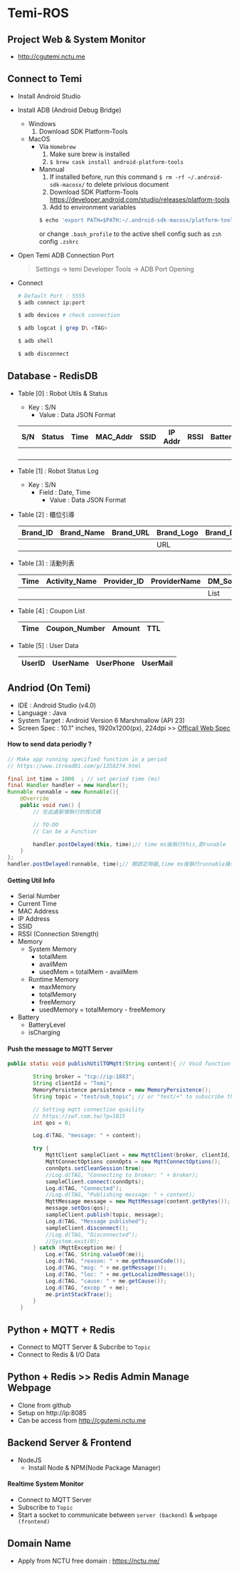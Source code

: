 # Temi-ROS

## Project Web & System Monitor
- http://cgutemi.nctu.me

## Connect to Temi
- Install Android Studio
- Install ADB (Android Debug Bridge)
    - Windows
        1. Download SDK Platform-Tools
    - MacOS
        - Via `Homebrew`
            1. Make sure brew is installed
            2. `$ brew cask install android-platform-tools`
        - Mannual
            1. If installed before, run this command `$ rm -rf ~/.android-sdk-macosx/` to delete privious document
            2. Download SDK Platform-Tools
            <https://developer.android.com/studio/releases/platform-tools>
            3. Add  to environment variables
            ```zsh
            $ echo 'export PATH=$PATH:~/.android-sdk-macosx/platform-tools/' >> ~/.bash_profile
            ``` 
            or change `.bash_profile` to the active shell config such as `zsh` config `.zshrc`

- Open Temi ADB Connection Port
    > Settings -> temi Developer Tools -> ADB Port Opening

- Connect
    ```zsh
    # Default Port : 5555
    $ adb connect ip:port

    $ adb devices # check connection

    $ adb logcat | grep D\ <TAG>

    $ adb shell

    $ adb disconnect
    ```

## Database - RedisDB
- Table [0] : Robot Utils & Status  
    - Key : S/N
        - Value : Data JSON Format

    | S/N | Status | Time | MAC_Addr | SSID | IP Addr | RSSI | Battery_Info | Charging_Status |   
    | ---- | ---- | ---- | ---- | ---- | ---- | ---- | ---- | ---- |
    |  |  |  |  |  |  |  |  | Boolean | 

- Table [1] : Robot Status Log
    - Key : S/N
        - Field : Date, Time
            - Value : Data JSON Format

- Table [2] : 櫃位引導

    | Brand_ID | Brand_Name | Brand_URL | Brand_Logo | Brand_Description |  Brand_Location | Ask_Counter |
    | ---- | ---- | ---- | ---- | ---- | ---- | ---- | 
    |  |  |  | URL |  |  |  |

- Table [3] : 活動列表

    | Time | Activity_Name | Provider_ID | ProviderName | DM_Sources | TTL |
    | ---- | ---- | ---- | ---- | ---- | ---- | 
    |  |  |  |  | List |  |

- Table [4] : Coupon List

    | Time | Coupon_Number | Amount | TTL |
    | ---- | ---- | ---- | ---- | 

- Table [5] : User Data

    | UserID | UserName | UserPhone | UserMail |
    | ---- | ---- | ---- | ---- | 


## Andriod (On Temi)
- IDE : Android Studio (v4.0)
- Language : Java
- System Target : Android Version 6 Marshmallow (API 23)
- Screen Spec : 10.1" inches, 1920x1200(px), 224dpi >> [Officail Web Spec](https://www.robotemi.com/specs/)

#### How to send data periodly ? 

```java
// Make app running specified function in a period
// https://www.itread01.com/p/1358274.html

final int time = 1000  ; // set period time (ms)
final Handler handler = new Handler();
Runnable runnable = new Runnable(){
    @Override
    public void run() {
        // 在此處新增執行的程式碼

        // TO-DO
        // Can be a Function

        handler.postDelayed(this, time);// time ms後執行this,即runable
    }
};
handler.postDelayed(runnable, time);// 開啟定時器,time ms後執行runnable操作
```

#### Getting Util Info
- Serial Number
- Current Time
- MAC Address
- IP Address
- SSID
- RSSI (Connection Strength)
- Memory
    - System Memory
        - totalMem
        - availMem
        - usedMem = totalMem - availMem
    - Runtime Memory
        - maxMemory
        - totalMemory
        - freeMemory
        - usedMemory = totalMemory - freeMemory
- Battery
    - BatteryLevel
    - isCharging

#### Push the message to MQTT Server
```java
public static void publishUtilTOMqtt(String content){ // Void function without return value (ex. string, int ...

        String broker = "tcp://ip:1883";
        String clientId = "Temi";
        MemoryPersistence persistence = new MemoryPersistence();
        String topic = "test/sub_topic"; // or "test/+" to subscribe the sub topic

        // Setting mqtt connection quaility
        // https://swf.com.tw/?p=1015
        int qos = 0;

        Log.d(TAG, "message: " + content);

        try {
            MqttClient sampleClient = new MqttClient(broker, clientId, persistence);
            MqttConnectOptions connOpts = new MqttConnectOptions();
            connOpts.setCleanSession(true);
            //Log.d(TAG, "Connecting to broker: " + broker);
            sampleClient.connect(connOpts);
            Log.d(TAG, "Connected");
            //Log.d(TAG, "Publishing message: " + content);
            MqttMessage message = new MqttMessage(content.getBytes());
            message.setQos(qos);
            sampleClient.publish(topic, message);
            Log.d(TAG, "Message published");
            sampleClient.disconnect();
            //Log.d(TAG, "Disconnected");
            //System.exit(0);
        } catch (MqttException me) {
            Log.e(TAG, String.valueOf(me));
            Log.d(TAG, "reason: " + me.getReasonCode());
            Log.d(TAG, "msg: " + me.getMessage());
            Log.d(TAG, "loc: " + me.getLocalizedMessage());
            Log.d(TAG, "cause: " + me.getCause());
            Log.d(TAG, "excep " + me);
            me.printStackTrace();
        }
    }
```

## Python + MQTT + Redis
- Connect to MQTT Server & Subcribe to `Topic`
- Connect to Redis & I/O Data

## Python + Redis >> Redis Admin Manage Webpage
- Clone from github
- Setup on http://ip:8085
- Can be access from http://cgutemi.nctu.me

## Backend Server & Frontend
- NodeJS
    - Install Node & NPM(Node Package Manager)
    
#### Realtime System Monitor
- Connect to MQTT Server
- Subscribe to `Topic`
- Start a socket to communicate between `server (backend)` & `webpage (frontend)`


## Domain Name
- Apply from NCTU free domain : https://nctu.me/